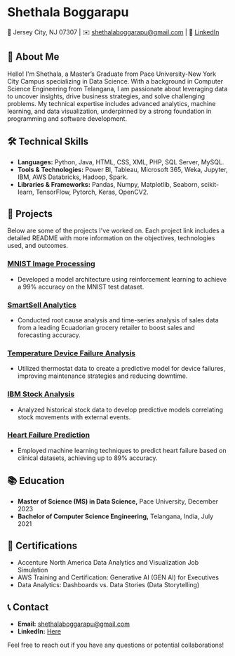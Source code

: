 # Shethala Boggarapu

📍 Jersey City, NJ 07307 | ✉️ [shethalaboggarapu@gmail.com](mailto:shethalaboggarapu@gmail.com) | 🔗 [LinkedIn](https://www.linkedin.com/in/shethala-boggarapu)

## 👋 About Me
Hello! I'm Shethala, a Master’s Graduate from Pace University-New York City Campus specializing in Data Science. With a background in Computer Science Engineering from Telangana, I am passionate about leveraging data to uncover insights, drive business strategies, and solve challenging problems. My technical expertise includes advanced analytics, machine learning, and data visualization, underpinned by a strong foundation in programming and software development.

## 🛠 Technical Skills
- **Languages:** Python, Java, HTML, CSS, XML, PHP, SQL Server, MySQL.
- **Tools & Technologies:** Power BI, Tableau, Microsoft 365, Weka, Jupyter, IBM, AWS Databricks, Hadoop, Spark.
- **Libraries & Frameworks:** Pandas, Numpy, Matplotlib, Seaborn, scikit-learn, TensorFlow, Pytorch, Keras, OpenCV2.

## 🌟 Projects
Below are some of the projects I've worked on. Each project link includes a detailed README with more information on the objectives, technologies used, and outcomes.

### [MNIST Image Processing](https://github.com/ShethalaBoggarapu/MNIST)
- Developed a model architecture using reinforcement learning to achieve a 99% accuracy on the MNIST test dataset.

### [SmartSell Analytics](https://github.com/ShethalaBoggarapu/SmartSell)
- Conducted root cause analysis and time-series analysis of sales data from a leading Ecuadorian grocery retailer to boost sales and forecasting accuracy.

### [Temperature Device Failure Analysis](https://github.com/ShethalaBoggarapu/TemperatureDeviceFailure)
- Utilized thermostat data to create a predictive model for device failures, improving maintenance strategies and reducing downtime.

### [IBM Stock Analysis](https://github.com/ShethalaBoggarapu/IBMStocks)
- Analyzed historical stock data to develop predictive models correlating stock movements with external events.

### [Heart Failure Prediction](https://github.com/ShethalaBoggarapu/HeartFailure)
- Employed machine learning techniques to predict heart failure based on clinical datasets, achieving up to 89% accuracy.

## 📚 Education
- **Master of Science (MS) in Data Science,** Pace University, December 2023
- **Bachelor of Computer Science Engineering,** Telangana, India, July 2021

## 📜 Certifications
- Accenture North America Data Analytics and Visualization Job Simulation
- AWS Training and Certification: Generative AI (GEN AI) for Executives
- Data Analytics: Dashboards vs. Data Stories (Data Storytelling)

## 📞 Contact
- **Email:** [shethalaboggarapu@gmail.com](mailto:shethalaboggarapu@gmail.com)
- **LinkedIn:** [Here](https://www.linkedin.com/in/shethala-boggarapu)

Feel free to reach out if you have any questions or potential collaborations!
